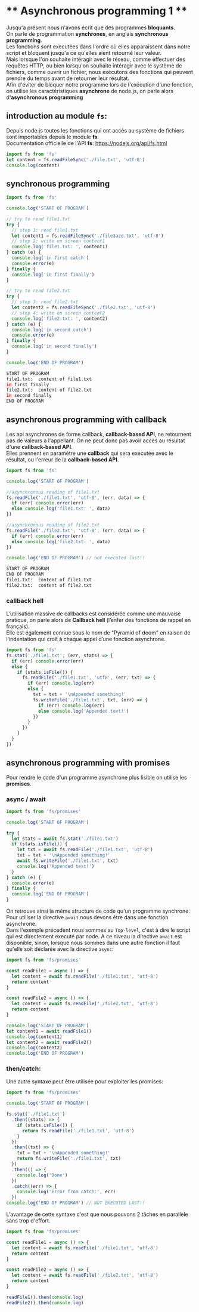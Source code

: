 # ** Asynchronous programming 1 **

Jusqu'a présent nous n'avons écrit que des programmes **bloquants**.  
On parle de programmation **synchrones**, en anglais **synchronous programming**.  
Les fonctions sont executées dans l'ordre où elles apparaissent dans notre script et bloquent jusqu'a ce qu'elles aient retourné leur valeur.  
Mais lorsque l'on souhaite intéragir avec le réseau, comme effectuer des requêtes HTTP, ou bien lorsqu'on souhaite intéragir avec le système de fichiers, comme ouvrir un fichier, nous exécutons des fonctions qui peuvent prendre du temps avant de retourner leur résultat.  
Afin d'éviter de bloquer notre programme lors de l'exécution d'une fonction, on utilise les caractéristiques **asynchrone** de node.js, on parle alors d'**asynchronous programming**

## **introduction au module `fs`**:

Depuis node.js toutes les fonctions qui ont accès au système de fichiers sont importables depuis le module **fs**.  
Documentation officielle de l'API **fs**: https://nodejs.org/api/fs.html

```js
import fs from 'fs'
let content = fs.readFileSync('./file.txt', 'utf-8')
console.log(content)
```

## **synchronous programming**

```js
import fs from 'fs'

console.log('START OF PROGRAM')

// try to read file1.txt
try {
  // step 1: read file1.txt
  let content1 = fs.readFileSync('./file1aze.txt', 'utf-8')
  // step 2: write on screen content1
  console.log('file1.txt: ', content1)
} catch (e) {
  console.log('in first catch')
  console.error(e)
} finally {
  console.log('in first finally')
}

// try to read file2.txt
try {
  // step 3: read file2.txt
  let content2 = fs.readFileSync('./file2.txt', 'utf-8')
  // step 4: write on screen content2
  console.log('file2.txt: ', content2)
} catch (e) {
  console.log('in second catch')
  console.error(e)
} finally {
  console.log('in second finally')
}

console.log('END OF PROGRAM')
```

```zsh
START OF PROGRAM
file1.txt:  content of file1.txt
in first finally
file2.txt:  content of file2.txt
in second finally
END OF PROGRAM
```

## **asynchronous programming with callback**

Les api asynchrones de forme callback, **callback-based API**, ne retournent pas de valeurs à l'appellant. On ne peut donc pas avoir accès au résultat d'une **callback-based API**.  
Elles prennent en paramètre une **callback** qui sera executée avec le résultat, ou l'erreur de la **callback-based API**.

```js
import fs from 'fs'

console.log('START OF PROGRAM')

//asynchronous reading of file1.txt
fs.readFile('./file1.txt', 'utf-8', (err, data) => {
  if (err) console.error(err)
  else console.log('file1.txt: ', data)
})

//asynchronous reading of file2.txt
fs.readFile('./file2.txt', 'utf-8', (err, data) => {
  if (err) console.error(err)
  else console.log('file2.txt: ', data)
})

console.log('END OF PROGRAM') // not executed last!!
```

```zsh
START OF PROGRAM
END OF PROGRAM
file1.txt:  content of file1.txt
file2.txt:  content of file2.txt
```

### **callback hell**

L’utilisation massive de callbacks est considérée comme une mauvaise pratique, on parle alors de **Callback hell** (l’enfer des fonctions de rappel en français).  
Elle est également connue sous le nom de "Pyramid of doom" en raison de l’indentation qui croît à chaque appel d’une fonction asynchrone.

```js
import fs from 'fs'
fs.stat('./file1.txt', (err, stats) => {
  if (err) console.error(err)
  else {
    if (stats.isFile()) {
      fs.readFile('./file1.txt', 'utf8', (err, txt) => {
        if (err) console.log(err)
        else {
          txt = txt + '\nAppended something!'
          fs.writeFile('./file1.txt', txt, (err) => {
            if (err) console.log(err)
            else console.log('Appended text!')
          })
        }
      })
    }
  }
})
```

## **asynchronous programming with promises**

Pour rendre le code d'un programme asynchrone plus lisible on utilise les **promises**.

### **async / await**

```js
import fs from 'fs/promises'

console.log('START OF PROGRAM')

try {
  let stats = await fs.stat('./file1.txt')
  if (stats.isFile()) {
    let txt = await fs.readFile('./file1.txt', 'utf-8')
    txt = txt + '\nAppended something!'
    await fs.writeFile('./file1.txt', txt)
    console.log('Appended text!')
  }
} catch (e) {
  console.error(e)
} finally {
  console.log('END OF PROGRAM')
}
```

On retrouve ainsi la même structure de code qu'un programme synchrone.  
Pour utiliser la directive `await` nous devons être dans une fonction asynchrone.  
Dans l'exemple précedent nous sommes au `Top-level`, c'est à dire le script qui est directement executé par node. A ce niveau la directive `await` est disponible, sinon, lorsque nous sommes dans une autre fonction il faut qu'elle soit déclarée avec la directive `async`:

```js
import fs from 'fs/promises'

const readFile1 = async () => {
  let content = await fs.readFile('./file1.txt', 'utf-8')
  return content
}

const readFile2 = async () => {
  let content = await fs.readFile('./file2.txt', 'utf-8')
  return content
}

console.log('START OF PROGRAM')
let content1 = await readFile1()
console.log(content1)
let content2 = await readFile2()
console.log(content2)
console.log('END OF PROGRAM')
```

### **then/catch**:

Une autre syntaxe peut être utilisée pour exploiter les promises:

```js
import fs from 'fs/promises'

console.log('START OF PROGRAM')

fs.stat('./file1.txt')
  .then((stats) => {
    if (stats.isFile()) {
      return fs.readFile('./file1.txt', 'utf-8')
    }
  })
  .then((txt) => {
    txt = txt + '\nAppended something!'
    return fs.writeFile('./file1.txt', txt)
  })
  .then(() => {
    console.log('Done')
  })
  .catch((err) => {
    console.log('Error from catch:', err)
  })
console.log('END OF PROGRAM') // NOT EXECUTED LAST!!
```

L'avantage de cette syntaxe c'est que nous pouvons 2 tâches en parallèle sans trop d'effort.

```js
import fs from 'fs/promises'

const readFile1 = async () => {
  let content = await fs.readFile('./file1.txt', 'utf-8')
  return content
}

const readFile2 = async () => {
  let content = await fs.readFile('./file2.txt', 'utf-8')
  return content
}

readFile1().then(console.log)
readFile2().then(console.log)
```
